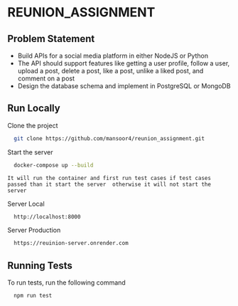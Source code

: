 
# REUNION_ASSIGNMENT

## Problem Statement

- Build APIs for a social media platform in either NodeJS or Python
- The API should support features like getting a user profile, follow a user, upload a post, delete a post, like a post, unlike a liked post, and comment on a post
- Design the database schema and implement in PostgreSQL or MongoDB







## Run Locally

Clone the project

```bash
  git clone https://github.com/mansoor4/reunion_assignment.git
```


Start the server

```bash
  docker-compose up --build
```
```It will run the container and first run test cases if test cases passed than it start the server  otherwise it will not start the server```

Server Local
```bash
  http://localhost:8000
```

Server Production
```bash
  https://reuinion-server.onrender.com
```


## Running Tests

To run tests, run the following command

```bash
  npm run test
```
